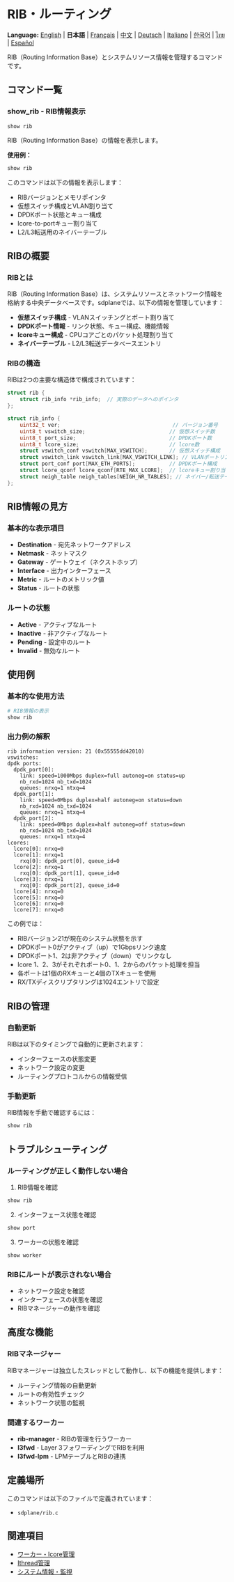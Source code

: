 # RIB・ルーティング

**Language:** [English](../en/routing.md) | **日本語** | [Français](../fr/routing.md) | [中文](../zh/routing.md) | [Deutsch](../de/routing.md) | [Italiano](../it/routing.md) | [한국어](../ko/routing.md) | [ไทย](../th/routing.md) | [Español](../es/routing.md)

RIB（Routing Information Base）とシステムリソース情報を管理するコマンドです。

## コマンド一覧

### show_rib - RIB情報表示
```
show rib
```

RIB（Routing Information Base）の情報を表示します。

**使用例：**
```bash
show rib
```

このコマンドは以下の情報を表示します：
- RIBバージョンとメモリポインタ
- 仮想スイッチ構成とVLAN割り当て
- DPDKポート状態とキュー構成
- lcore-to-portキュー割り当て
- L2/L3転送用のネイバーテーブル

## RIBの概要

### RIBとは
RIB（Routing Information Base）は、システムリソースとネットワーク情報を格納する中央データベースです。sdplaneでは、以下の情報を管理しています：

- **仮想スイッチ構成** - VLANスイッチングとポート割り当て
- **DPDKポート情報** - リンク状態、キュー構成、機能情報
- **lcoreキュー構成** - CPUコアごとのパケット処理割り当て
- **ネイバーテーブル** - L2/L3転送データベースエントリ

### RIBの構造
RIBは2つの主要な構造体で構成されています：

```c
struct rib {
    struct rib_info *rib_info;  // 実際のデータへのポインタ
};

struct rib_info {
    uint32_t ver;                                    // バージョン番号
    uint8_t vswitch_size;                           // 仮想スイッチ数
    uint8_t port_size;                              // DPDKポート数
    uint8_t lcore_size;                             // lcore数
    struct vswitch_conf vswitch[MAX_VSWITCH];       // 仮想スイッチ構成
    struct vswitch_link vswitch_link[MAX_VSWITCH_LINK]; // VLANポートリンク
    struct port_conf port[MAX_ETH_PORTS];           // DPDKポート構成
    struct lcore_qconf lcore_qconf[RTE_MAX_LCORE];  // lcoreキュー割り当て
    struct neigh_table neigh_tables[NEIGH_NR_TABLES]; // ネイバー/転送テーブル
};
```

## RIB情報の見方

### 基本的な表示項目
- **Destination** - 宛先ネットワークアドレス
- **Netmask** - ネットマスク
- **Gateway** - ゲートウェイ（ネクストホップ）
- **Interface** - 出力インターフェース
- **Metric** - ルートのメトリック値
- **Status** - ルートの状態

### ルートの状態
- **Active** - アクティブなルート
- **Inactive** - 非アクティブなルート
- **Pending** - 設定中のルート
- **Invalid** - 無効なルート

## 使用例

### 基本的な使用方法
```bash
# RIB情報の表示
show rib
```

### 出力例の解釈
```
rib information version: 21 (0x55555dd42010)
vswitches: 
dpdk ports: 
  dpdk_port[0]: 
    link: speed=1000Mbps duplex=full autoneg=on status=up
    nb_rxd=1024 nb_txd=1024
    queues: nrxq=1 ntxq=4
  dpdk_port[1]: 
    link: speed=0Mbps duplex=half autoneg=on status=down
    nb_rxd=1024 nb_txd=1024
    queues: nrxq=1 ntxq=4
  dpdk_port[2]: 
    link: speed=0Mbps duplex=half autoneg=off status=down
    nb_rxd=1024 nb_txd=1024
    queues: nrxq=1 ntxq=4
lcores: 
  lcore[0]: nrxq=0
  lcore[1]: nrxq=1
    rxq[0]: dpdk_port[0], queue_id=0
  lcore[2]: nrxq=1
    rxq[0]: dpdk_port[1], queue_id=0
  lcore[3]: nrxq=1
    rxq[0]: dpdk_port[2], queue_id=0
  lcore[4]: nrxq=0
  lcore[5]: nrxq=0
  lcore[6]: nrxq=0
  lcore[7]: nrxq=0
```

この例では：
- RIBバージョン21が現在のシステム状態を示す
- DPDKポート0がアクティブ（up）で1Gbpsリンク速度
- DPDKポート1、2は非アクティブ（down）でリンクなし
- lcore 1、2、3がそれぞれポート0、1、2からのパケット処理を担当
- 各ポートは1個のRXキューと4個のTXキューを使用
- RX/TXディスクリプタリングは1024エントリで設定

## RIBの管理

### 自動更新
RIBは以下のタイミングで自動的に更新されます：
- インターフェースの状態変更
- ネットワーク設定の変更
- ルーティングプロトコルからの情報受信

### 手動更新
RIB情報を手動で確認するには：
```bash
show rib
```

## トラブルシューティング

### ルーティングが正しく動作しない場合
1. RIB情報を確認
```bash
show rib
```

2. インターフェース状態を確認
```bash
show port
```

3. ワーカーの状態を確認
```bash
show worker
```

### RIBにルートが表示されない場合
- ネットワーク設定を確認
- インターフェースの状態を確認
- RIBマネージャーの動作を確認

## 高度な機能

### RIBマネージャー
RIBマネージャーは独立したスレッドとして動作し、以下の機能を提供します：
- ルーティング情報の自動更新
- ルートの有効性チェック
- ネットワーク状態の監視

### 関連するワーカー
- **rib-manager** - RIBの管理を行うワーカー
- **l3fwd** - Layer 3フォワーディングでRIBを利用
- **l3fwd-lpm** - LPMテーブルとRIBの連携

## 定義場所

このコマンドは以下のファイルで定義されています：
- `sdplane/rib.c`

## 関連項目

- [ワーカー・lcore管理](worker-lcore-thread-management.md)
- [lthread管理](lthread-management.md)
- [システム情報・監視](system-monitoring.md)